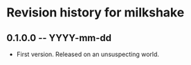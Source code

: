 # Revision history for milkshake

## 0.1.0.0 -- YYYY-mm-dd

* First version. Released on an unsuspecting world.
